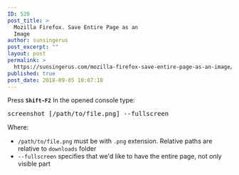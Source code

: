 ```yaml
---
ID: 520
post_title: >
  Mozilla Firefox. Save Entire Page as an
  Image
author: sunsingerus
post_excerpt: ""
layout: post
permalink: >
  https://sunsingerus.com/mozilla-firefox-save-entire-page-as-an-image/
published: true
post_date: 2018-09-05 10:07:18
---
```

Press <code><strong>Shift-F2</strong></code>
In the opened console type:
<pre>
screenshot [/path/to/file.png] --fullscreen
</pre>

Where:
<ul>
<li><code>/path/to/file.png</code> must be with <code>.png</code> extension. Relative paths are relative to <code>downloads</code> folder</li>
<li><code>--fullscreen</code> specifies that we'd like to have the entire page, not only visible part</li>
</ul>